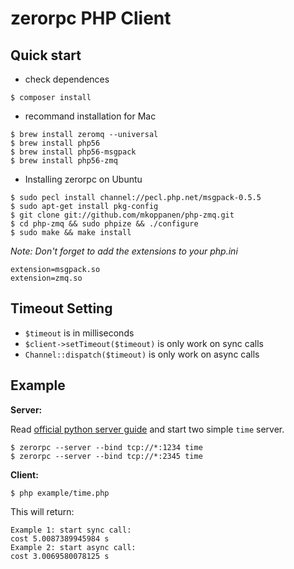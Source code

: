 zerorpc PHP Client
===========

## Quick start

+ check dependences

```
$ composer install
```

+ recommand installation for Mac

```
$ brew install zeromq --universal
$ brew install php56
$ brew install php56-msgpack
$ brew install php56-zmq
```

+ Installing zerorpc on Ubuntu

```
$ sudo pecl install channel://pecl.php.net/msgpack-0.5.5
$ sudo apt-get install pkg-config
$ git clone git://github.com/mkoppanen/php-zmq.git
$ cd php-zmq && sudo phpize && ./configure
$ sudo make && make install
```

_Note: Don't forget to add the extensions to your php.ini_

```
extension=msgpack.so
extension=zmq.so
```

## Timeout Setting

+ `$timeout` is in milliseconds
+ `$client->setTimeout($timeout)` is only work on sync calls
+ `Channel::dispatch($timeout)` is only work on async calls

## Example

**Server:**

Read [official python server guide][1] and start two simple `time` server.

```
$ zerorpc --server --bind tcp://*:1234 time
$ zerorpc --server --bind tcp://*:2345 time
```
**Client:**

```
$ php example/time.php
```

This will return:

```
Example 1: start sync call:
cost 5.0087389945984 s
Example 2: start async call:
cost 3.0069580078125 s
```

[1]: https://github.com/0rpc/zerorpc-python
